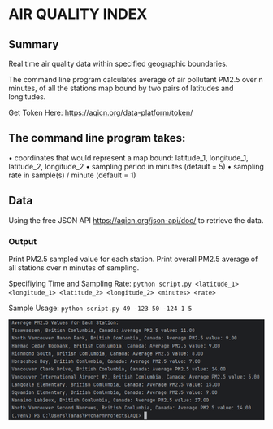 

# AIR QUALITY INDEX

## Summary

Real time air quality data within specified geographic boundaries.              

The command line program calculates average of air pollutant PM2.5 over n minutes, of
all the stations map bound by two pairs of latitudes and longitudes.


Get Token Here: https://aqicn.org/data-platform/token/

## The command line program takes:
• coordinates that would represent a map bound: latitude_1, longitude_1,
latitude_2, longitude_2
• sampling period in minutes (default = 5)
• sampling rate in sample(s) / minute (default = 1)

## Data
Using the free JSON API https://aqicn.org/json-api/doc/ to retrieve the data.

### Output
Print PM2.5 sampled value for each station.
Print overall PM2.5 average of all stations over n minutes of sampling.

Specifiying Time and Sampling Rate: `python script.py <latitude_1> <longitude_1> <latitude_2> <longitude_2> <minutes> <rate>`

Sample Usage: `python script.py 49 -123 50 -124 1 5`

![Sample Run Image](AQI.png "Sample RUn")
